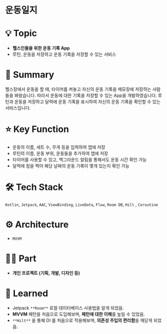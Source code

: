 # 운동일지

# 💡 Topic

- **헬스인들을 위한 운동 기록 App**
- 루틴, 운동을 저장하고 운동 기록을 저장할 수 있는 서비스

# 📝 Summary

헬스장에서 운동을 할 때, 타이머를 켜놓고 자신의 운동 기록을 메모장에 저장하는 사람들을 봐왔습니다. 따라서 운동에 대한 기록을 저장할 수 있는 App을 개발하였습니다. 루틴과 운동을 저장하고 달력에 운동 기록을 표시하여 자신의 운동 기록을 확인할 수 있는 서비스입니다.

# ⭐️ Key Function

- 운동의 이름, 세트 수, 무게 등을 입력하여 앱에 저장
- 루틴의 이름, 운동 부위, 운동들을 추가하여 앱에 저장
- 타이머를 사용할 수 있고, 백그라운드 알림을 통해서도 운동 시간 확인 가능
- 달력에 점을 찍어 해당 날짜의 운동 기록이 몇개 있는지 확인 가능

# 🛠 Tech Stack

`Kotlin`,  `Jetpack`, `AAC`, `ViewBinding`, `LiveData`, `Flow`, `Room DB`, `Hilt` , `Coroutine`

# ⚙️ Architecture

- `MVVM`

# 🤚🏻 Part

- **개인 프로젝트 (기획, 개발, 디자인 등)**

# 🤔 Learned

- Jetpack `**Room**` 로컬 데이터베이스 사용법을 알게 되었음.
- **MVVM** 패턴을 처음으로 도입해보며, **패턴에 대한 이해**를 높일 수 있었음.
- `**Hilt**` 을 통해 DI 를 처음으로 적용해보며, **의존성 주입의 편리함**을 깨닫게 되었음.
